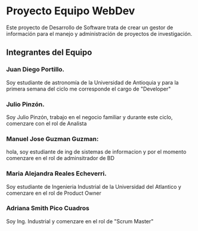 # Proyecto Equipo WebDev

Este proyecto de Desarrollo de Software trata de crear un gestor de información para el manejo y administración de proyectos de investigación.

## Integrantes del Equipo

### Juan Diego Portillo.
Soy estudiante de astronomía de la Universidad de Antioquia y para la primera semana del ciclo me corresponde el cargo de "Developer"

### Julio Pinzón.
Soy Julio Pinzón, trabajo en el negocio familiar y durante este ciclo, comenzare con el rol de Analista
### Manuel Jose Guzman Guzman: 
hola, soy  estudiante de ing de sistemas de informacion y por el momento  comenzare en el rol de adminsitrador de BD
### Maria Alejandra Reales Echeverri.
Soy estudiante de Ingenieria Industrial de la Universidad del Atlantico y comenzare en el rol de Product Owner
### Adriana Smith Pico Cuadros
Soy Ing. Industrial y comenzare en el rol de "Scrum Master" 